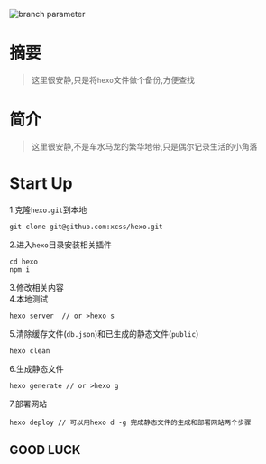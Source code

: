 ![branch parameter](https://github.com/xCss/xCss.github.io/actions/workflows/AutoDeploy.yml/badge.svg)  

# 摘要

> 这里很安静,只是将`hexo`文件做个备份,方便查找

# 简介

> 这里很安静,不是车水马龙的繁华地带,只是偶尔记录生活的小角落 


# Start Up
1.克隆`hexo.git`到本地
```
git clone git@github.com:xcss/hexo.git
```
2.进入`hexo`目录安装相关插件
```
cd hexo 
npm i
```
3.修改相关内容  
4.本地测试
```
hexo server  // or >hexo s
```
5.清除缓存文件(`db.json`)和已生成的静态文件(`public`)
```
hexo clean
```
6.生成静态文件
```
hexo generate // or >hexo g
```
7.部署网站
```
hexo deploy // 可以用hexo d -g 完成静态文件的生成和部署网站两个步骤
```

## GOOD LUCK
